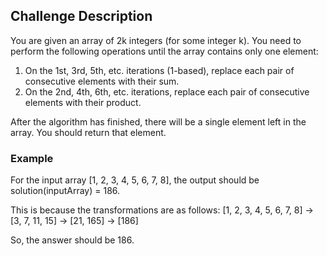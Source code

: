 ## Challenge Description

You are given an array of 2k integers (for some integer k). You need to perform the following operations until the array contains only one element:

1. On the 1st, 3rd, 5th, etc. iterations (1-based), replace each pair of consecutive elements with their sum.
2. On the 2nd, 4th, 6th, etc. iterations, replace each pair of consecutive elements with their product.

After the algorithm has finished, there will be a single element left in the array. You should return that element.

### Example

For the input array [1, 2, 3, 4, 5, 6, 7, 8], the output should be solution(inputArray) = 186.

This is because the transformations are as follows: 
[1, 2, 3, 4, 5, 6, 7, 8] -> [3, 7, 11, 15] -> [21, 165] -> [186]

So, the answer should be 186.